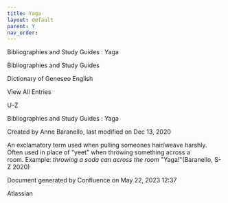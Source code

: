 ```yaml
---
title: Yaga
layout: default
parent: Y
nav_order:
---
```


Bibliographies and Study Guides : Yaga

Bibliographies and Study Guides

Dictionary of Geneseo English

View All Entries

U-Z

Bibliographies and Study Guides : Yaga

Created by  Anne Baranello, last modified on Dec 13, 2020

An exclamatory term used when pulling someones hair/weave harshly. Often used in place of &quot;yeet&quot; when throwing something across a room. Example: *throwing a soda can across the room* &quot;Yaga!&quot;(Baranello, S-Z 2020)

Document generated by Confluence on May 22, 2023 12:37

Atlassian

